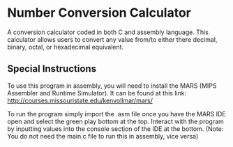# Number Conversion Calculator
A conversion calculator coded in both C and assembly language. This calculator allows users to convert any value from/to either there decimal, binary, octal, or hexadecimal equivalent.

## Special Instructions 
To use this program in assembly, you will need to install the MARS (MIPS Assembler and Runtime Simulator). It can be found at this link: http://courses.missouristate.edu/kenvollmar/mars/

To run the program simply import the .asm file once you have the MARS IDE open and select the green play bottom at the top. Interact with the program by inputting values into the console section of the IDE at the bottom. (Note: You do not need the main.c file to run this in assembly, vice versa) 
